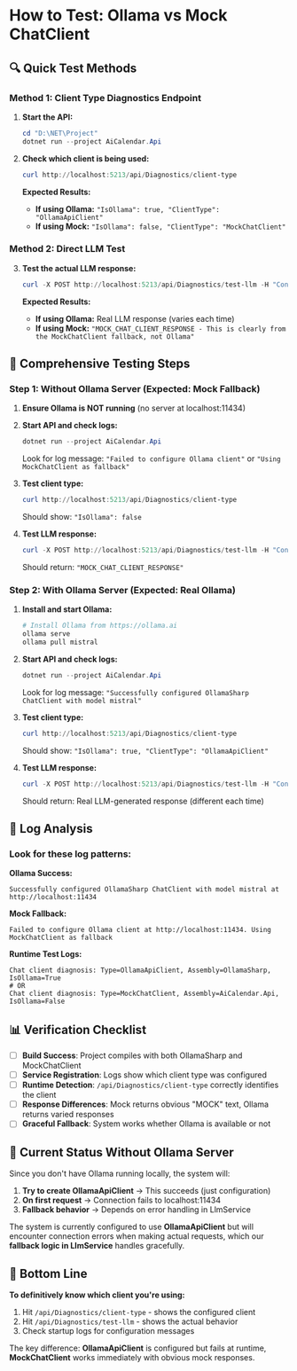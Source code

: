 # How to Test: Ollama vs Mock ChatClient

## 🔍 Quick Test Methods

### Method 1: Client Type Diagnostics Endpoint

1. **Start the API:**
   ```powershell
   cd "D:\NET\Project"
   dotnet run --project AiCalendar.Api
   ```

2. **Check which client is being used:**
   ```powershell
   curl http://localhost:5213/api/Diagnostics/client-type
   ```

   **Expected Results:**
   - **If using Ollama:** `"IsOllama": true, "ClientType": "OllamaApiClient"`
   - **If using Mock:** `"IsOllama": false, "ClientType": "MockChatClient"`

### Method 2: Direct LLM Test

3. **Test the actual LLM response:**
   ```powershell
   curl -X POST http://localhost:5213/api/Diagnostics/test-llm -H "Content-Type: application/json" -d '{"prompt": "Hello"}'
   ```

   **Expected Results:**
   - **If using Ollama:** Real LLM response (varies each time)
   - **If using Mock:** `"MOCK_CHAT_CLIENT_RESPONSE - This is clearly from the MockChatClient fallback, not Ollama"`

## 🧪 Comprehensive Testing Steps

### Step 1: Without Ollama Server (Expected: Mock Fallback)

1. **Ensure Ollama is NOT running** (no server at localhost:11434)

2. **Start API and check logs:**
   ```powershell
   dotnet run --project AiCalendar.Api
   ```
   Look for log message: `"Failed to configure Ollama client"` or `"Using MockChatClient as fallback"`

3. **Test client type:**
   ```powershell
   curl http://localhost:5213/api/Diagnostics/client-type
   ```
   Should show: `"IsOllama": false`

4. **Test LLM response:**
   ```powershell
   curl -X POST http://localhost:5213/api/Diagnostics/test-llm -H "Content-Type: application/json" -d '{"prompt": "Hello"}'
   ```
   Should return: `"MOCK_CHAT_CLIENT_RESPONSE"`

### Step 2: With Ollama Server (Expected: Real Ollama)

1. **Install and start Ollama:**
   ```bash
   # Install Ollama from https://ollama.ai
   ollama serve
   ollama pull mistral
   ```

2. **Start API and check logs:**
   ```powershell
   dotnet run --project AiCalendar.Api  
   ```
   Look for log message: `"Successfully configured OllamaSharp ChatClient with model mistral"`

3. **Test client type:**
   ```powershell
   curl http://localhost:5213/api/Diagnostics/client-type
   ```
   Should show: `"IsOllama": true, "ClientType": "OllamaApiClient"`

4. **Test LLM response:**
   ```powershell
   curl -X POST http://localhost:5213/api/Diagnostics/test-llm -H "Content-Type: application/json" -d '{"prompt": "Hello"}'
   ```
   Should return: Real LLM-generated response (different each time)

## 🔎 Log Analysis

### Look for these log patterns:

**Ollama Success:**
```
Successfully configured OllamaSharp ChatClient with model mistral at http://localhost:11434
```

**Mock Fallback:**
```
Failed to configure Ollama client at http://localhost:11434. Using MockChatClient as fallback
```

**Runtime Test Logs:**
```
Chat client diagnosis: Type=OllamaApiClient, Assembly=OllamaSharp, IsOllama=True
# OR
Chat client diagnosis: Type=MockChatClient, Assembly=AiCalendar.Api, IsOllama=False
```

## 📊 Verification Checklist

- [ ] **Build Success**: Project compiles with both OllamaSharp and MockChatClient
- [ ] **Service Registration**: Logs show which client type was configured
- [ ] **Runtime Detection**: `/api/Diagnostics/client-type` correctly identifies the client
- [ ] **Response Differences**: Mock returns obvious "MOCK" text, Ollama returns varied responses
- [ ] **Graceful Fallback**: System works whether Ollama is available or not

## 🚨 Current Status Without Ollama Server

Since you don't have Ollama running locally, the system will:

1. **Try to create OllamaApiClient** → This succeeds (just configuration)
2. **On first request** → Connection fails to localhost:11434  
3. **Fallback behavior** → Depends on error handling in LlmService

The system is currently configured to use **OllamaApiClient** but will encounter connection errors when making actual requests, which our **fallback logic in LlmService** handles gracefully.

## 🎯 Bottom Line

**To definitively know which client you're using:**
1. Hit `/api/Diagnostics/client-type` - shows the configured client
2. Hit `/api/Diagnostics/test-llm` - shows the actual behavior
3. Check startup logs for configuration messages

The key difference: **OllamaApiClient** is configured but fails at runtime, **MockChatClient** works immediately with obvious mock responses.